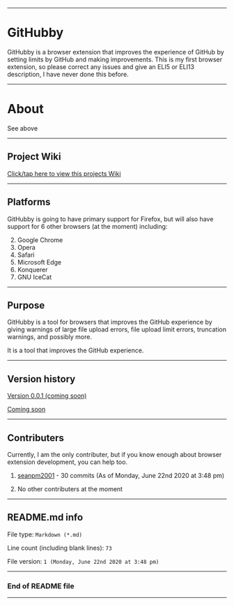 
***

# GitHubby
GitHubby is a browser extension that improves the experience of GitHub by setting limits by GitHub and making improvements. This is my first browser extension, so please correct any issues and give an ELI5 or ELI13 description, I have never done this before.

***

# About

See above

***

## Project Wiki

[Click/tap here to view this projects Wiki](https://github.com/seanpm2001/GitHubby/Wiki/)

***

## Platforms

GitHubby is going to have primary support for Firefox, but will also have support for 6 other browsers (at the moment) including:

2. Google Chrome
3. Opera
4. Safari
5. Microsoft Edge
6. Konquerer
7. GNU IceCat

***

## Purpose

GitHubby is a tool for browsers that improves the GitHub experience by giving warnings of large file upload errors, file upload limit errors, truncation warnings, and possibly more.

It is a tool that improves the GitHub experience.

***

## Version history

[Version 0.0.1 (coming soon)](127.0.0.1)

[Coming soon](https://www.example.com)

***

## Contributers

Currently, I am the only contributer, but if you know enough about browser extension development, you can help too.

1. [seanpm2001](https://github.com/seanpm2001/) - 30 commits (As of Monday, June 22nd 2020 at 3:48 pm)

2. No other contributers at the moment

***

## README.md info

File type: `Markdown (*.md)`

Line count (including blank lines): `73`

File version: `1 (Monday, June 22nd 2020 at 3:48 pm)`

***

### End of README file

***

